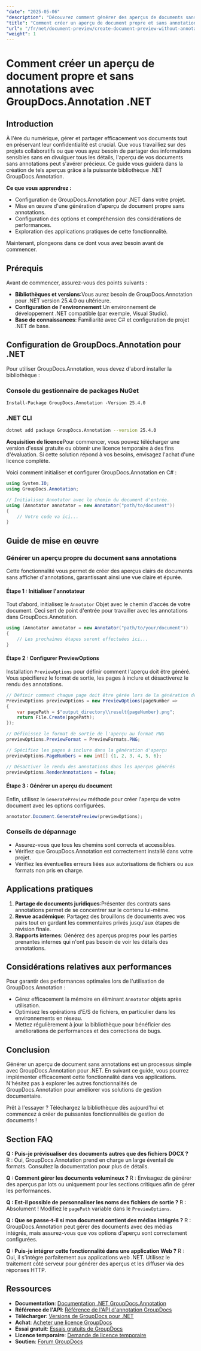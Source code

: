 ```yaml
---
"date": "2025-05-06"
"description": "Découvrez comment générer des aperçus de documents sans annotations à l’aide de GroupDocs.Annotation pour .NET, garantissant ainsi la confidentialité et la clarté des projets collaboratifs."
"title": "Comment créer un aperçu de document propre et sans annotations avec GroupDocs.Annotation .NET"
"url": "/fr/net/document-preview/create-document-preview-without-annotations-groupdocs-dotnet/"
"weight": 1
---
```


# Comment créer un aperçu de document propre et sans annotations avec GroupDocs.Annotation .NET

## Introduction

À l'ère du numérique, gérer et partager efficacement vos documents tout en préservant leur confidentialité est crucial. Que vous travailliez sur des projets collaboratifs ou que vous ayez besoin de partager des informations sensibles sans en divulguer tous les détails, l'aperçu de vos documents sans annotations peut s'avérer précieux. Ce guide vous guidera dans la création de tels aperçus grâce à la puissante bibliothèque .NET GroupDocs.Annotation.

**Ce que vous apprendrez :**
- Configuration de GroupDocs.Annotation pour .NET dans votre projet.
- Mise en œuvre d'une génération d'aperçu de document propre sans annotations.
- Configuration des options et compréhension des considérations de performances.
- Exploration des applications pratiques de cette fonctionnalité.

Maintenant, plongeons dans ce dont vous avez besoin avant de commencer.

## Prérequis

Avant de commencer, assurez-vous des points suivants :
- **Bibliothèques et versions**:Vous aurez besoin de GroupDocs.Annotation pour .NET version 25.4.0 ou ultérieure.
- **Configuration de l'environnement**:Un environnement de développement .NET compatible (par exemple, Visual Studio).
- **Base de connaissances**: Familiarité avec C# et configuration de projet .NET de base.

## Configuration de GroupDocs.Annotation pour .NET

Pour utiliser GroupDocs.Annotation, vous devez d'abord installer la bibliothèque :

### Console du gestionnaire de packages NuGet
```shell
Install-Package GroupDocs.Annotation -Version 25.4.0
```

### .NET CLI
```bash
dotnet add package GroupDocs.Annotation --version 25.4.0
```

**Acquisition de licence**Pour commencer, vous pouvez télécharger une version d'essai gratuite ou obtenir une licence temporaire à des fins d'évaluation. Si cette solution répond à vos besoins, envisagez l'achat d'une licence complète.

Voici comment initialiser et configurer GroupDocs.Annotation en C# :

```csharp
using System.IO;
using GroupDocs.Annotation;

// Initialisez Annotator avec le chemin du document d'entrée.
using (Annotator annotator = new Annotator("path/to/document"))
{
    // Votre code va ici...
}
```

## Guide de mise en œuvre

### Générer un aperçu propre du document sans annotations

Cette fonctionnalité vous permet de créer des aperçus clairs de documents sans afficher d'annotations, garantissant ainsi une vue claire et épurée.

#### Étape 1 : Initialiser l'annotateur
Tout d’abord, initialisez le `Annotator` Objet avec le chemin d'accès de votre document. Ceci sert de point d'entrée pour travailler avec les annotations dans GroupDocs.Annotation.

```csharp
using (Annotator annotator = new Annotator("path/to/your/document"))
{
    // Les prochaines étapes seront effectuées ici...
}
```

#### Étape 2 : Configurer PreviewOptions

Installation `PreviewOptions` pour définir comment l'aperçu doit être généré. Vous spécifierez le format de sortie, les pages à inclure et désactiverez le rendu des annotations.

```csharp
// Définir comment chaque page doit être gérée lors de la génération de l'aperçu
PreviewOptions previewOptions = new PreviewOptions(pageNumber =>
{
    var pagePath = $"output_directory\\result{pageNumber}.png";
    return File.Create(pagePath);
});

// Définissez le format de sortie de l'aperçu au format PNG
previewOptions.PreviewFormat = PreviewFormats.PNG;

// Spécifiez les pages à inclure dans la génération d'aperçu
previewOptions.PageNumbers = new int[] {1, 2, 3, 4, 5, 6};

// Désactiver le rendu des annotations dans les aperçus générés
previewOptions.RenderAnnotations = false;
```

#### Étape 3 : Générer un aperçu du document

Enfin, utilisez le `GeneratePreview` méthode pour créer l'aperçu de votre document avec les options configurées.

```csharp
annotator.Document.GeneratePreview(previewOptions);
```

### Conseils de dépannage
- Assurez-vous que tous les chemins sont corrects et accessibles.
- Vérifiez que GroupDocs.Annotation est correctement installé dans votre projet.
- Vérifiez les éventuelles erreurs liées aux autorisations de fichiers ou aux formats non pris en charge.

## Applications pratiques

1. **Partage de documents juridiques**:Présenter des contrats sans annotations permet de se concentrer sur le contenu lui-même.
2. **Revue académique**: Partagez des brouillons de documents avec vos pairs tout en gardant les commentaires privés jusqu'aux étapes de révision finale.
3. **Rapports internes**: Générez des aperçus propres pour les parties prenantes internes qui n'ont pas besoin de voir les détails des annotations.

## Considérations relatives aux performances

Pour garantir des performances optimales lors de l'utilisation de GroupDocs.Annotation :
- Gérez efficacement la mémoire en éliminant `Annotator` objets après utilisation.
- Optimisez les opérations d’E/S de fichiers, en particulier dans les environnements en réseau.
- Mettez régulièrement à jour la bibliothèque pour bénéficier des améliorations de performances et des corrections de bugs.

## Conclusion

Générer un aperçu de document sans annotations est un processus simple avec GroupDocs.Annotation pour .NET. En suivant ce guide, vous pourrez implémenter efficacement cette fonctionnalité dans vos applications. N'hésitez pas à explorer les autres fonctionnalités de GroupDocs.Annotation pour améliorer vos solutions de gestion documentaire.

Prêt à l'essayer ? Téléchargez la bibliothèque dès aujourd'hui et commencez à créer de puissantes fonctionnalités de gestion de documents !

## Section FAQ

**Q : Puis-je prévisualiser des documents autres que des fichiers DOCX ?**
R : Oui, GroupDocs.Annotation prend en charge un large éventail de formats. Consultez la documentation pour plus de détails.

**Q : Comment gérer les documents volumineux ?**
R : Envisagez de générer des aperçus par lots ou uniquement pour les sections critiques afin de gérer les performances.

**Q : Est-il possible de personnaliser les noms des fichiers de sortie ?**
R : Absolument ! Modifiez le `pagePath` variable dans le `PreviewOptions`.

**Q : Que se passe-t-il si mon document contient des médias intégrés ?**
R : GroupDocs.Annotation peut gérer des documents avec des médias intégrés, mais assurez-vous que vos options d'aperçu sont correctement configurées.

**Q : Puis-je intégrer cette fonctionnalité dans une application Web ?**
R : Oui, il s'intègre parfaitement aux applications web .NET. Utilisez le traitement côté serveur pour générer des aperçus et les diffuser via des réponses HTTP.

## Ressources
- **Documentation**: [Documentation .NET GroupDocs.Annotation](https://docs.groupdocs.com/annotation/net/)
- **Référence de l'API**: [Référence de l'API d'annotation GroupDocs](https://reference.groupdocs.com/annotation/net/)
- **Télécharger**: [Versions de GroupDocs pour .NET](https://releases.groupdocs.com/annotation/net/)
- **Achat**: [Acheter une licence GroupDocs](https://purchase.groupdocs.com/buy)
- **Essai gratuit**: [Essais gratuits de GroupDocs](https://releases.groupdocs.com/annotation/net/)
- **Licence temporaire**: [Demande de licence temporaire](https://purchase.groupdocs.com/temporary-license/)
- **Soutien**: [Forum GroupDocs](https://forum.groupdocs.com/c/annotation/)